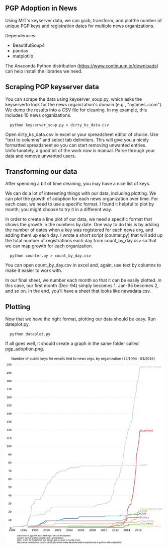 PGP Adoption in News
---------

Using MIT's keyserver data, we can grab, transform, and plotthe number of unique PGP keys and registration
dates for multiple news organizations.

Dependencies:
* BeautifulSoup4
* pandas
* matplotlib

The Anaconda Python distribution (https://www.continuum.io/downloads) can help install the libraries we need.

Scraping PGP keyserver data
-------------

You can scrape the data using keyserver_soup.py, which  asks the keyserverto look for the news organization's
domain (e.g., "nytimes+com"). We dump the results into a CSV file for cleaning. In my example, this includes
10 news organizations.

      python keyserver_soup.py > dirty_ks_data.csv

Open dirty_ks_data.csv in excel or your spreadsheet editor of choice. Use "text to columns" and select tab
delimiters. This will give you a nicely formatted spreadsheet so you can start removing unwanted entries.
Unfortunately, a good bit of the work now is manual. Parse through your data and remove unwanted users.

Transforming our data
-------------
After spending a bit of time cleaning, you may have a nice list of keys.

We can do a lot of interesting things with our data, including plotting. We can plot the growth of
adoption for each news organization over time. For each case, we need to use a specific format. I found it
helpful to plot by month; you might choose to try it in a different way.

In order to create a line plot of our data, we need a specific format that shows the growth in the numbers
by date. One way to do this is by adding the number of dates when a key was registered for each news org,
and adding them up each day. I wrote a short script (counter.py) that will add up the total number of
registrations each day from count_by_day.csv so that we can map growth for each organization.

      python counter.py > count_by_day.csv

You can open count_by_day.csv in excel and, again, use text by columns to make it easier to work with.

In our final sheet, we number each month so that it can be easily plotted. In this case, our first
month (Dec-94) simply becomes 1. Jan-95 becomes 2, and so on. In the end, you'll have a sheet that looks
like newsdata.csv.

Plotting
-------------

Now that we have the right format, plotting our data should be easy. Run dateplot.py.

      python dateplot.py

If all goes well, it should create a graph in the same folder called pgp_adoption.png.

![](pgp_adoption.png)
